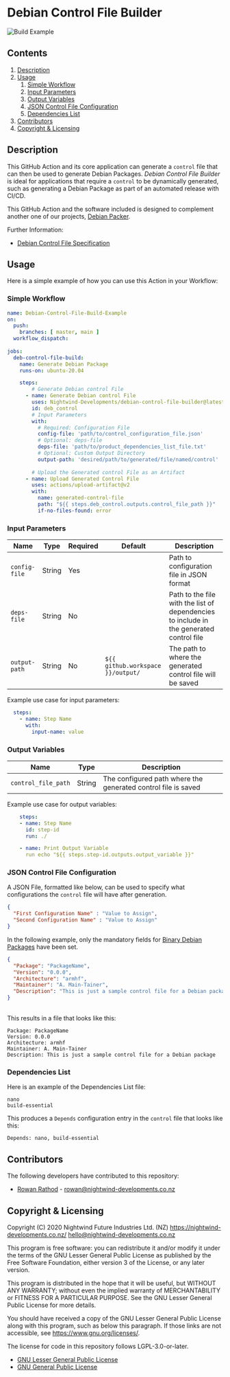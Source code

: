 # Debian Control File Builder

![Build Example](https://github.com/Nightwind-Developments/debian-control-file-builder/workflows/Build%20Example/badge.svg?branch=main)

## Contents
1. [Description](#description)
1. [Usage](#usage)
   1. [Simple Workflow](#simple-workflow)
   1. [Input Parameters](#input-parameters)
   1. [Output Variables](#output-variables)
   1. [JSON Control File Configuration](#json-control-file-configuration)
   1. [Dependencies List](#dependencies-list)
1. [Contributors](#contributors)
1. [Copyright & Licensing](#copyright--licensing)

## Description
This GitHub Action and its core application can generate a `control` file that can then be used to 
generate Debian Packages.
*Debian Control File Builder* is ideal for applications that require a `control` to be dynamically generated, such as 
generating a Debian Package as part of an automated release with CI/CD.

This GitHub Action and the software included is designed to complement another one of our projects, 
[Debian Packer](https://github.com/Nightwind-Developments/debian-packer).

Further Information:
* [Debian Control File Specification](https://www.debian.org/doc/debian-policy/ch-controlfields.html)

## Usage
Here is a simple example of how you can use this Action in your Workflow:
### Simple Workflow
```yaml
name: Debian-Control-File-Build-Example
on:
  push:
    branches: [ master, main ]
  workflow_dispatch:
  
jobs:
  deb-control-file-build:
    name: Generate Debian Package
    runs-on: ubuntu-20.04

    steps:
        # Generate Debian control File
      - name: Generate Debian control File
        uses: Nightwind-Developments/debian-control-file-builder@latest
        id: deb_control
        # Input Parameters
        with:
          # Required: Configuration File
          config-file: 'path/to/control_configuration_file.json'
          # Optional: deps-file
          deps-file: 'path/to/product_dependencies_list_file.txt'
          # Optional: Custom Output Directory
          output-path: 'desired/path/to/generated/file/named/control'
        
        # Upload the Generated control File as an Artifact
      - name: Upload Generated Control File
        uses: actions/upload-artifact@v2
        with:
          name: generated-control-file
          path: "${{ steps.deb_control.outputs.control_file_path }}"
          if-no-files-found: error
```

### Input Parameters
| Name          | Type   | Required | Default                           | Description |
|---------------|--------|----------|-----------------------------------|-------------|
| `config-file` | String | Yes      |                                   | Path to configuration file in JSON format |
| `deps-file`   | String | No       |                                   | Path to the file with the list of dependencies to include in the generated control file |
| `output-path` | String | No       | `${{ github.workspace }}/output/` | The path to where the generated control file will be saved |

Example use case for input parameters:
```yaml
  steps:
    - name: Step Name
      with:
        input-name: value
```

### Output Variables
| Name                | Type   | Description |
|---------------------|--------|-------------|
| `control_file_path` | String | The configured path where the generated control file is saved |

Example use case for output variables:
```yaml
    steps:
    - name: Step Name
      id: step-id
      run: ./

    - name: Print Output Variable
      run echo "${{ steps.step-id.outputs.output_variable }}"
```

### JSON Control File Configuration
A JSON File, formatted like below, can be used to specify what configurations the `control` file will have 
after generation. 

```JSON
{
  "First Configuration Name" : "Value to Assign",
  "Second Configuration Name" : "Value to Assign"
}
```

In the following example, only the mandatory fields for 
[Binary Debian Packages](https://www.debian.org/doc/debian-policy/ch-controlfields.html#binary-package-control-files-debian-control) 
have been set. 
```JSON
{
  "Package": "PackageName",
  "Version": "0.0.0",
  "Architecture": "armhf",
  "Maintainer": "A. Main-Tainer",
  "Description": "This is just a sample control file for a Debian package"
}
```
<br>This results in a file that looks like this:
```
Package: PackageName
Version: 0.0.0
Architecture: armhf
Maintainer: A. Main-Tainer
Description: This is just a sample control file for a Debian package
```

### Dependencies List
Here is an example of the Dependencies List file:
```
nano
build-essential
```
This produces a `Depends` configuration entry in the `control` file that looks like this:
```
Depends: nano, build-essential
```

## Contributors
The following developers have contributed to this repository:
* [Rowan Rathod](https://github.com/RedHoodedWraith) - rowan@nightwind-developments.co.nz

## Copyright & Licensing
Copyright (C) 2020  Nightwind Future Industries Ltd. (NZ) <https://nightwind-developments.co.nz/>
<hello@nightwind-developments.co.nz>

This program is free software: you can redistribute it and/or modify
it under the terms of the GNU Lesser General Public License as published by
the Free Software Foundation, either version 3 of the License,
or any later version.

This program is distributed in the hope that it will be useful,
but WITHOUT ANY WARRANTY; without even the implied warranty of
MERCHANTABILITY or FITNESS FOR A PARTICULAR PURPOSE.  See the
GNU Lesser General Public License for more details.

You should have received a copy of the GNU Lesser General Public License
along with this program, such as below this paragraph.
If those links are not accessible, see <https://www.gnu.org/licenses/>.

The license for code in this repository follows LGPL-3.0-or-later.
* [GNU Lesser General Public License](/COPYING.LESSER)
* [GNU General Public License](/COPYING)

